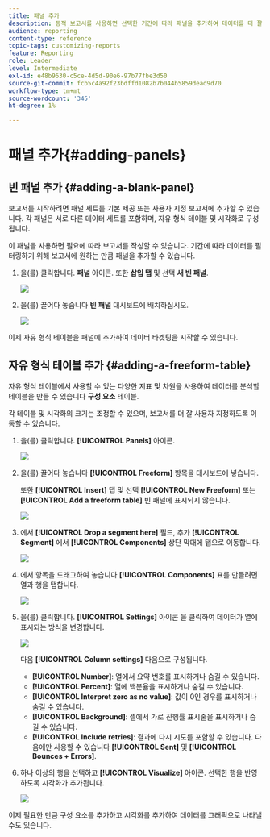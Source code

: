 ```yaml
---
title: 패널 추가
description: 동적 보고서를 사용하면 선택한 기간에 따라 패널을 추가하여 데이터를 더 잘 필터링할 수 있습니다.
audience: reporting
content-type: reference
topic-tags: customizing-reports
feature: Reporting
role: Leader
level: Intermediate
exl-id: e48b9630-c5ce-4d5d-90e6-97b77fbe3d50
source-git-commit: fcb5c4a92f23bdffd1082b7b044b5859dead9d70
workflow-type: tm+mt
source-wordcount: '345'
ht-degree: 1%

---
```


# 패널 추가{#adding-panels}

## 빈 패널 추가 {#adding-a-blank-panel}

보고서를 시작하려면 패널 세트를 기본 제공 또는 사용자 지정 보고서에 추가할 수 있습니다. 각 패널은 서로 다른 데이터 세트를 포함하며, 자유 형식 테이블 및 시각화로 구성됩니다.

이 패널을 사용하면 필요에 따라 보고서를 작성할 수 있습니다. 기간에 따라 데이터를 필터링하기 위해 보고서에 원하는 만큼 패널을 추가할 수 있습니다.

1. 을(를) 클릭합니다. **패널** 아이콘. 또한 **삽입 탭** 및 선택 **새 빈 패널**.

   ![](assets/dynamic_report_panel_1.png)

1. 을(를) 끌어다 놓습니다 **빈 패널** 대시보드에 배치하십시오.

   ![](assets/dynamic_report_panel.png)

이제 자유 형식 테이블을 패널에 추가하여 데이터 타겟팅을 시작할 수 있습니다.

## 자유 형식 테이블 추가 {#adding-a-freeform-table}

자유 형식 테이블에서 사용할 수 있는 다양한 지표 및 차원을 사용하여 데이터를 분석할 테이블을 만들 수 있습니다 **구성 요소** 테이블.

각 테이블 및 시각화의 크기는 조정할 수 있으며, 보고서를 더 잘 사용자 지정하도록 이동할 수 있습니다.

1. 을(를) 클릭합니다. **[!UICONTROL Panels]** 아이콘.

   ![](assets/dynamic_report_panel_1.png)

1. 을(를) 끌어다 놓습니다 **[!UICONTROL Freeform]** 항목을 대시보드에 넣습니다.

   또한 **[!UICONTROL Insert]** 탭 및 선택 **[!UICONTROL New Freeform]** 또는 **[!UICONTROL Add a freeform table]** 빈 패널에 표시되지 않습니다.

   ![](assets/dynamic_report_panel_2.png)

1. 에서 **[!UICONTROL Drop a segment here]** 필드, 추가 **[!UICONTROL Segment]** 에서 **[!UICONTROL Components]** 상단 막대에 탭으로 이동합니다.

   ![](assets/dynamic_report_panel_3.png)

1. 에서 항목을 드래그하여 놓습니다 **[!UICONTROL Components]** 표를 만들려면 열과 행을 탭합니다.

   ![](assets/dynamic_report_freeform_3.png)

1. 을(를) 클릭합니다. **[!UICONTROL Settings]** 아이콘 을 클릭하여 데이터가 열에 표시되는 방식을 변경합니다.

   ![](assets/dynamic_report_freeform_4.png)

   다음 **[!UICONTROL Column settings]** 다음으로 구성됩니다.

   * **[!UICONTROL Number]**: 열에서 요약 번호를 표시하거나 숨길 수 있습니다.
   * **[!UICONTROL Percent]**: 열에 백분율을 표시하거나 숨길 수 있습니다.
   * **[!UICONTROL Interpret zero as no value]**: 값이 0인 경우를 표시하거나 숨길 수 있습니다.
   * **[!UICONTROL Background]**: 셀에서 가로 진행률 표시줄을 표시하거나 숨길 수 있습니다.
   * **[!UICONTROL Include retries]**: 결과에 다시 시도를 포함할 수 있습니다. 다음에만 사용할 수 있습니다 **[!UICONTROL Sent]** 및 **[!UICONTROL Bounces + Errors]**.

1. 하나 이상의 행을 선택하고 **[!UICONTROL Visualize]** 아이콘. 선택한 행을 반영하도록 시각화가 추가됩니다.

   ![](assets/dynamic_report_freeform_5.png)

이제 필요한 만큼 구성 요소를 추가하고 시각화를 추가하여 데이터를 그래픽으로 나타낼 수도 있습니다.
